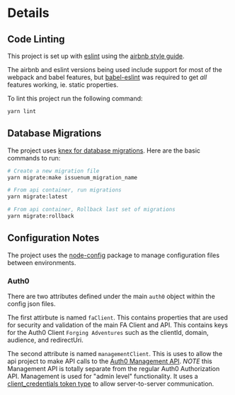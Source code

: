 # Details

## Code Linting

This project is set up with [eslint](https://eslint.org/) using the [airbnb style guide](https://www.npmjs.com/package/eslint-config-airbnb).

The airbnb and eslint versions being used include support for most of the webpack and babel features, but [babel-eslint](https://github.com/babel/babel-eslint) was required to get *all* features working, ie. static properties.

To lint this project run the following command:

```bash
yarn lint
```

## Database Migrations

The project uses [knex for database migrations](http://knexjs.org/#Installation-migrations). Here are the basic commands to run:

```bash
# Create a new migration file
yarn migrate:make issuenum_migration_name

# From api container, run migrations
yarn migrate:latest

# From api container, Rollback last set of migrations
yarn migrate:rollback
```

## Configuration Notes

The project uses the [node-config](https://github.com/lorenwest/node-config) package to manage configuration files between environments.

### Auth0

There are two attributes defined under the main `auth0` object within the config json files.

The first attirbute is named `faClient`. This contains properties that are used for security and validation of the main FA Client and API. This contains keys for the Auth0 Client `Forging Adventures` such as the clientId, domain, audience, and redirectUri.

The second attribute is named `managementClient`. This is uses to allow the api project to make API calls to the [Auth0 Management API](https://auth0.com/docs/api/management/v2). *NOTE* this Management API is totally separate from the regular Auth0 Authorization API. Management is used for "admin level" functionality. It uses a [client_credentials token type](https://auth0.com/docs/api/management/v2/tokens#automate-the-process) to allow server-to-server communication.
